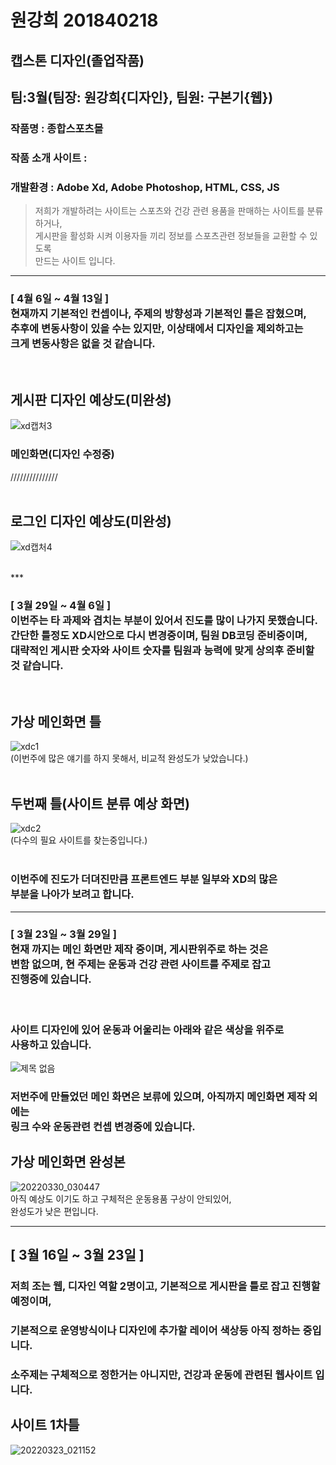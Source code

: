 # 원강희 201840218

## 캡스톤 디자인(졸업작품)
## 팀:3월(팀장: 원강희{디자인}, 팀원: 구본기{웹})
### 작품명 : 종합스포츠몰
### 작품 소개 사이트 : 
### 개발환경 : Adobe Xd, Adobe Photoshop, HTML, CSS, JS

>저희가 개발하려는 사이트는 스포츠와 건강 관련 용품을 판매하는 사이트를 분류하거나,<br>게시판을 활성화 시켜 이용자들 끼리 정보를 스포츠관련 정보들을 교환할 수 있도록<br>만드는 사이트 입니다.

***
### [ 4월 6일 ~ 4월 13일 ] <br>현재까지 기본적인 컨셉이나, 주제의 방향성과 기본적인 틀은 잡혔으며,<br>추후에 변동사항이 있을 수는 있지만, 이상태에서 디자인을 제외하고는<br>크게 변동사항은 없을 것 같습니다.
<br>

## 게시판 디자인 예상도(미완성)
![xd캡처3](https://user-images.githubusercontent.com/80237099/163057477-53b636c4-e858-4d24-8f34-e50051b9b7dd.png)<br>
### 메인화면(디자인 수정중)
///////////////
<br>
<br>

## 로그인 디자인 예상도(미완성)
![xd캡처4](https://user-images.githubusercontent.com/80237099/163057894-e540ab35-d0db-4588-988c-b475973e0397.png)


<br>
***

### [ 3월 29일 ~ 4월 6일 ] <br>이번주는 타 과제와 겹치는 부분이 있어서 진도를 많이 나가지 못했습니다.<br>간단한 틀정도 XD시안으로 다시 변경중이며, 팀원 DB코딩 준비중이며,<br>대략적인 게시판 숫자와 사이트 숫자를 팀원과 능력에 맞게 상의후 준비할 것 같습니다.
<br>


## 가상 메인화면 틀
![xdc1](https://user-images.githubusercontent.com/80237099/161802428-697aaae9-c01c-449e-9c27-7831bd18c49c.png)<br>
(이번주에 많은 얘기를 하지 못해서, 비교적 완성도가 낮았습니다.)<br>
<br>

## 두번째 틀(사이트 분류 예상 화면)
![xdc2](https://user-images.githubusercontent.com/80237099/161802437-eb89ff55-2326-44ec-8b4a-7b8c5733822c.png)<br>
(다수의 필요 사이트를 찾는중입니다.)<br>
<br>

### 이번주에 진도가 더뎌진만큼 프론트엔드 부분 일부와 XD의 많은<br>부분을 나아가 보려고 합니다.


***
### [ 3월 23일 ~ 3월 29일 ] <br>현재 까지는 메인 화면만 제작 중이며, 게시판위주로 하는 것은<br>변함 없으며, 현 주제는 운동과 건강 관련 사이트를 주제로 잡고<br>진행중에 있습니다.
<br>

### 사이트 디자인에 있어 운동과 어울리는 아래와 같은 색상을 위주로<br>사용하고 있습니다.
![제목 없음](https://user-images.githubusercontent.com/80237099/160675946-bd03895f-d7d8-42f0-8f13-d664d0448c28.png)
<br>
### 저번주에 만들었던 메인 화면은 보류에 있으며, 아직까지 메인화면 제작 외에는<br>링크 수와 운동관련 컨셉 변경중에 있습니다.

## 가상 메인화면 완성본
![20220330_030447](https://user-images.githubusercontent.com/80237099/160676625-b993faa2-e192-469b-acad-a7cfce2ff092.png)<br>
아직 예상도 이기도 하고 구체적은 운동용품 구상이 안되있어,<br>
완성도가 낮은 편입니다.








***
## [ 3월 16일 ~ 3월 23일 ]

### 저희 조는 웹, 디자인 역할 2명이고, 기본적으로 게시판을 틀로 잡고 진행할 예정이며,<br>
### 기본적으로 운영방식이나 디자인에 추가할 레이어 색상등 아직 정하는 중입니다.<br>
### 소주제는 구체적으로 정한거는 아니지만, 건강과 운동에 관련된 웹사이트 입니다.<br>
## 사이트 1차틀
![20220323_021152](https://user-images.githubusercontent.com/80237099/159537187-b47ba3fd-d59e-42d4-9884-5c6f4ec30e8e.png)<br>

